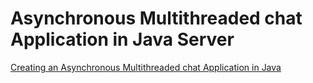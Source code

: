 # Asynchronous Multithreaded chat Application in Java Server
[Creating an Asynchronous Multithreaded chat Application in Java](https://www.geeksforgeeks.org/creating-an-asynchronous-multithreaded-chat-application-in-java/)